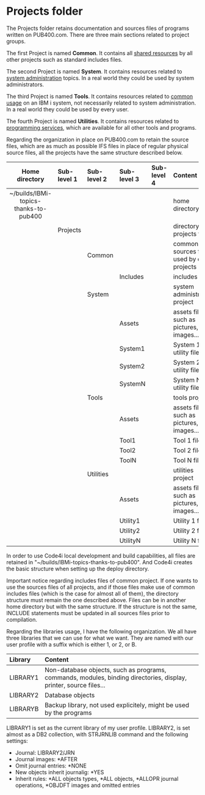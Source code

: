 # Projects folder

The Projects folder retains documentation and sources files of programs written on PUB400.com. There are three main sections related to project groups.

The first Project is named **Common**. It contains all [shared resources](Common/README.md) by all other projects such as standard includes files.

The second Project is named **System**. It contains resources related to [system administration](System/README.md) topics. In a real world they could be used by system administrators.

The third Project is named **Tools**. It contains resources related to [common usage](Tools/README.md) on an IBM i system, not necessarily related to system administration. In a real world they could be used by every user.

The fourth Project is named **Utilities**. It contains resources related to [programming services](Utilities/README.md), which are available for all other tools and programs.

Regarding the organization in place on PUB400.com to retain the source files, which are as much as possible IFS files in place of regular physical source files, all the projects have the same structure described below.

|Home directory|Sub-level 1|Sub-level 2|Sub-level 3|Sub-level 4|Content|
|:---:|:---|:---|:---|:---|:---|
|~/builds/IBMi-topics-thanks-to-pub400|||||home directory|
||Projects||||directory of projects files|
|||Common|||common sources files used by other projects|
||||Includes||includes files|
|||System|||system administration project|
||||Assets||assets files such as pictures, images...|
||||System1||System 1 utility files...|
||||System2||System 2 utility files...|
||||SystemN||System N utility files...|
|||Tools|||tools project|
||||Assets||assets files such as pictures, images...|
||||Tool1||Tool 1 files|
||||Tool2||Tool 2 files|
||||ToolN||Tool N files|
|||Utilities|||utilities project|
||||Assets||assets files such as pictures, images...|
||||Utility1||Utility 1 files|
||||Utility2||Utility 2 files|
||||UtilityN||Utility N files|

In order to use Code4i local development and build capabilities, all files are retained in "~/builds/IBMi-topics-thanks-to-pub400". And Code4i creates the basic structure when setting up the deploy directory.

Important notice regarding includes files of common project. If one wants to use the sources files of all projects, and if those files make use of common includes files (which is the case for almost all of them), the directory structure must remain the one described above. Files can be in another home directory but with the same structure. If the structure is not the same, INCLUDE statements must be updated in all sources files prior to compilation.

Regarding the libraries usage, I have the following organization. We all have three libraries that we can use for what we want. They are named with our user profile with a suffix which is either 1, or 2, or B.

|Library|Content|
|:---|:---|
|LIBRARY1|Non-database objects, such as programs, commands, modules, binding directories, display, printer, source files...|
|LIBRARY2|Database objects|
|LIBRARYB|Backup library, not used explicitely, might be used by the programs|

LIBRARY1 is set as the current library of my user profile.
LIBRARY2, is set almost as a DB2 collection, with STRJRNLIB command and the following settings:

- Journal: LIBRARY2/JRN
- Journal images: *AFTER
- Omit journal entries: *NONE
- New objects inherit journalig: *YES
- Inherit rules: \*ALL objects types, \*ALL objects, \*ALLOPR journal operations, \*OBJDFT images and omitted entries
